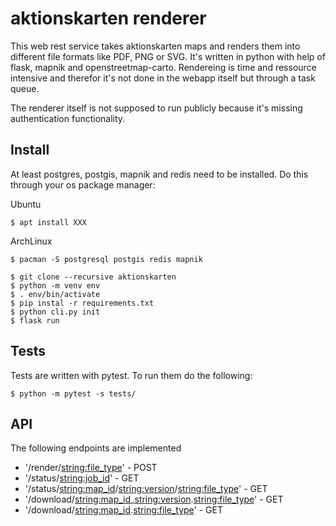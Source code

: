 aktionskarten renderer
=====================

This web rest service takes aktionskarten maps and renders them into different
file formats like PDF, PNG or SVG. It's written in python with help of flask,
mapnik and openstreetmap-carto. Rendereing is time and ressource intensive and
therefor it's not done in the webapp itself but through a task queue.

The renderer itself is not supposed to run publicly because it's missing
authentication functionality.

Install
-------

At least postgres, postgis, mapnik and redis need to be installed. Do this
through your os package manager:

Ubuntu

```
$ apt install XXX
```

ArchLinux

```
$ pacman -S postgresql postgis redis mapnik
```

```
$ git clone --recursive aktionskarten
$ python -m venv env
$ . env/bin/activate
$ pip instal -r requirements.txt
$ python cli.py init
$ flask run
```


Tests
-----

Tests are written with pytest. To run them do the following:

```
$ python -m pytest -s tests/
```


API
---

The following endpoints are implemented

* '/render/<string:file_type>' - POST
* '/status/<string:job_id>' - GET
* '/status/<string:map_id>/<string:version>/<string:file_type>' - GET
* '/download/<string:map_id>_<string:version>.<string:file_type>' - GET
* '/download/<string:map_id>.<string:file_type>' - GET
